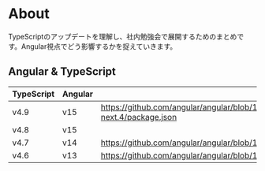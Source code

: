 # About

TypeScriptのアップデートを理解し、社内勉強会で展開するためのまとめです。Angular視点でどう影響するかを捉えていきます。

## Angular & TypeScript

<table><thead><tr><th>TypeScript</th><th>Angular</th><th data-type="content-ref"></th></tr></thead><tbody><tr><td>v4.9</td><td>v15</td><td><a href="https://github.com/angular/angular/blob/15.2.0-next.4/package.json">https://github.com/angular/angular/blob/15.2.0-next.4/package.json</a></td></tr><tr><td>v4.8</td><td>v15</td><td></td></tr><tr><td>v4.7</td><td>v14</td><td><a href="https://github.com/angular/angular/blob/14.0.7/package.json">https://github.com/angular/angular/blob/14.0.7/package.json</a></td></tr><tr><td>v4.6</td><td>v13</td><td><a href="https://github.com/angular/angular/blob/13.3.12/package.json">https://github.com/angular/angular/blob/13.3.12/package.json</a></td></tr></tbody></table>
